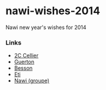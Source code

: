 nawi-wishes-2014
================

Nawi new year's wishes for 2014

### Links

* [2C Cellier](http://alpinelab.github.io/nawi-wishes-2014/2c-cellier)
* [Guerton](http://alpinelab.github.io/nawi-wishes-2014/guerton)
* [Besson](http://alpinelab.github.io/nawi-wishes-2014/besson)
* [Eti](http://alpinelab.github.io/nawi-wishes-2014/eti)
* [Nawi (groupe)](http://alpinelab.github.io/nawi-wishes-2014/nawi)
